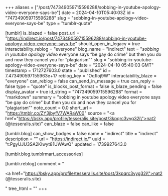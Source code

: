 +++
aliases = ["/post/747349059715596288/sobbing-in-youtube-apology-video-everyone-says-be"]
date = 2024-04-10T05:40:03Z
id = "747349059715596288"
slug = "sobbing-in-youtube-apology-video-everyone-says-be"
type = "tumblr-quote"

[tumblr]
is_blazed = false
post_url = "https://indirect.io/post/747349059715596288/sobbing-in-youtube-apology-video-everyone-says-be"
should_open_in_legacy = true
interactability_reblog = "everyone"
blog_name = "indirect"
text = "<em>sobbing in youtube apology video</em> everyone says &ldquo;be gay do crime&rdquo; but then you do and now they cancel you for &ldquo;plagiarism&rdquo;"
slug = "sobbing-in-youtube-apology-video-everyone-says-be"
date = "2024-04-10 05:40:03 GMT"
timestamp = 1712727603.0
state = "published"
id = 7.473490597155963e+17
reblog_key = "OqfIoj9W"
interactability_blaze = "everyone"
can_reblog = false
can_send_in_message = true
can_reply = false
type = "quote"
is_blocks_post_format = false
is_blaze_pending = false
display_avatar = true
id_string = "747349059715596288"
format = "markdown"
summary = "sobbing in youtube apology video everyone says “be gay do crime” but then you do and now they cancel you for “plagiarism”"
note_count = 0.0
short_url = "https://tmblr.co/ZY3jbyfV7WARaW00"
source = "<a href=\"https://bsky.app/profile/tesseralis.site/post/3kpqrc3vyg32i\">nat2 (@tesseralis.site)</a>"
can_blaze = false
can_like = false

[tumblr.blog]
can_show_badges = false
name = "indirect"
title = "indirect"
description = ""
url = "https://indirect.io/"
uuid = "t:PgyUJU3SA2Klwyt81UWAwQ"
updated = 1739927643.0

[tumblr.blog.tumblrmart_accessories]

[tumblr.reblog]
comment = "<p><a href=\"https://bsky.app/profile/tesseralis.site/post/3kpqrc3vyg32i\">nat2 (@tesseralis.site)</a></p>"
tree_html = ""
+++
